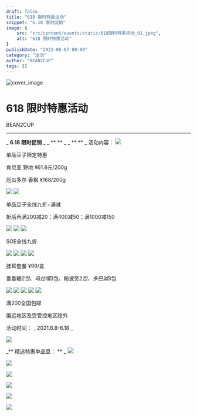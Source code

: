 ```yaml
---
draft: false
title: "618 限时特惠活动"
snippet: "6.18 限时促销"
image: {
    src: "src/content/events/static/618限时特惠活动_01.jpeg",
    alt: "618 限时特惠活动"
}
publishDate: "2021-06-07 00:00"
category: "活动"
author: "BEAN2CUP"
tags: []
---
```


![cover_image](./static/618限时特惠活动_01.jpeg)

#  618 限时特惠活动

BEAN2CUP

__ _ _ _ _



_ **6.18 限时促销** _ _ ** ** _ _ ** ** _
活动内容：
![](./static/618限时特惠活动_02.png)

单品豆子限定特惠

肯尼亚 野地 ¥61.8元/200g

厄瓜多尔 香枫 ¥168/200g



![](./static/618限时特惠活动_02.png)
![](./static/618限时特惠活动_02.png)

单品豆子全线九折+满减

折后再满200减20；满400减50；满1000减150



![](./static/618限时特惠活动_02.png)
![](./static/618限时特惠活动_02.png)
![](./static/618限时特惠活动_02.png)

SOE全线九折



![](./static/618限时特惠活动_02.png)
![](./static/618限时特惠活动_02.png)
![](./static/618限时特惠活动_02.png)
![](./static/618限时特惠活动_02.png)

挂耳套餐 ¥99/盒

番番糖*2包、乌拉嘎*3包、粉波旁*2包、多巴湖*3包



![](./static/618限时特惠活动_02.png)
![](./static/618限时特惠活动_02.png)
![](./static/618限时特惠活动_02.png)
![](./static/618限时特惠活动_02.png)
![](./static/618限时特惠活动_02.png)

满200全国包邮

偏远地区及受管控地区除外


活动时间：  _ 2021.6.8-6.18  _





![](./static/618限时特惠活动_03.jpeg)





_** 精选特惠单品豆：  ** _
![](./static/618限时特惠活动_04.jpeg)

![](./static/618限时特惠活动_05.jpeg)

![](./static/618限时特惠活动_06.jpeg)

![](./static/618限时特惠活动_07.jpeg)

![](./static/618限时特惠活动_08.jpeg)

![](./static/618限时特惠活动_09.png)



